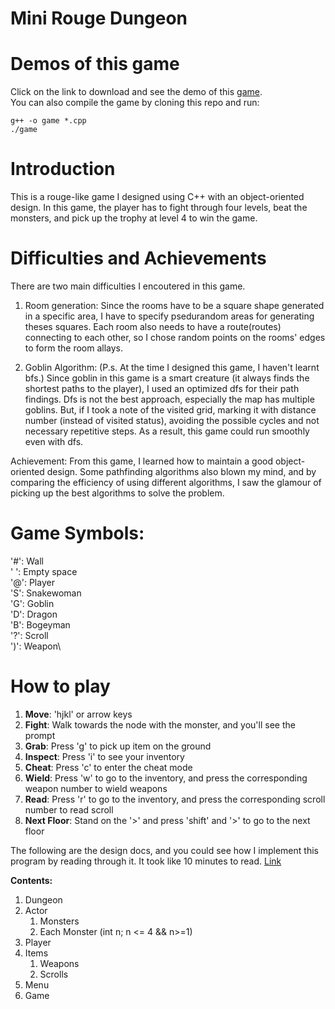 # Mini Rouge Dungeon
# Demos of this game
Click on the link to download and see the demo of this <a href="game" download>game</a>.\
You can also compile the game by cloning this repo and run:

```{sh}
g++ -o game *.cpp
./game
```

# Introduction
This is a rouge-like game I designed using C++ with an object-oriented design. In this game, the player has to fight through four levels, beat the monsters, and pick up the trophy at level 4 to win the game.

# Difficulties and Achievements
There are two main difficulties I encoutered in this game.
1. Room generation:
Since the rooms have to be a square shape generated in a specific area, I have to specify psedurandom areas for generating theses
squares. Each room also needs to have a route(routes) connecting to each other, so I chose random points on the rooms' edges to 
form the room allays.

2. Goblin Algorithm:
(P.s. At the time I designed this game, I haven't learnt bfs.)
Since goblin in this game is a smart creature (it always finds the shortest paths to the player), I used an optimized dfs for their path findings. Dfs is not the best approach, especially the map has multiple goblins. But, if I took a note of the visited
grid, marking it with distance number (instead of visited status), avoiding the possible cycles and not necessary repetitive steps. As a result, this game could run smoothly even with dfs.  

Achievement:
From this game, I learned how to maintain a good object-oriented design. Some pathfinding algorithms also blown my mind, and by comparing the efficiency of using different algorithms, I saw the glamour of picking up the best algorithms to solve the problem.

# Game Symbols:
'#': Wall\
' ': Empty space\
'@': Player\
'S': Snakewoman\
'G': Goblin\
'D': Dragon\
'B': Bogeyman\
'?': Scroll\
')': Weapon\

# How to play
1. **Move**: 'hjkl' or arrow keys 
2. **Fight**: Walk towards the node with the monster, and you'll see the prompt
3. **Grab**: Press 'g' to pick up item on the ground
4. **Inspect**: Press 'i' to see your inventory
5. **Cheat**: Press 'c' to enter the cheat mode
6. **Wield**: Press 'w' to go to the inventory, and press the corresponding weapon number to wield weapons
7. **Read**: Press 'r' to go to the inventory, and press the corresponding scroll number to read scroll
8. **Next Floor**: Stand on the '>' and press 'shift' and '>' to go to the next floor

The following are the design docs, and you could see how I implement this program by reading through it. It took like 10 minutes to
read. [Link](report.txt)

**Contents:**
<ol>
  <li>Dungeon</li>
  <li>Actor
    <ol>
        <li>Monsters</li>
        <li>Each Monster (int n; n <= 4 && n>=1)</li>
    </ol>
  </li>
  <li>Player</li>
  <li>Items
    <ol>
        <li>Weapons</li>
        <li>Scrolls</li>
    </ol>
  </li>
  <li>Menu</li>
  <li>Game</li>
</ol>


